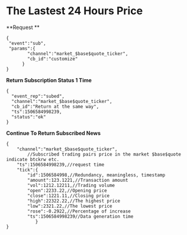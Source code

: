 # The Lastest 24 Hours Price

**Request **

 

```
{
 "event":"sub",
 "params":{
 	    "channel":"market_$base$quote_ticker",
 	    "cb_id":"customize"
 	  }
}
```

 

**Return Subscription Status 1 Time**

 

```
{
  "event_rep":"subed",
  "channel":"market_$base$quote_ticker",
  "cb_id":"Return at the same way",
  "ts":1506584998239,
  "status":"ok"
}
```

 

**Continue To Return Subscribed News**

 

```
{
	"channel":"market_$base$quote_ticker",
		//Subscribed trading pairs price in the market $base$quote indicate btckrw etc.
	"ts":1506584998239,//request time
	"tick":{
		"id":1506584998,//Redundancy, meaningless, timestamp
		"amount":123.1221,//Transaction amount
		"vol":1212.12211,//Trading volume
		"open":2233.22,//Opening price
		"close":1221.11,//Closing price
		"high":22322.22,//The highest price 
		"low":2321.22,//The lowest price
		"rose":-0.2922,//Percentage of increase
		"ts":1506584998239//Data generation time
	       }
}

```

 